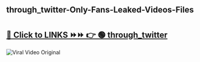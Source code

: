 
 ## through_twitter-Only-Fans-Leaked-Videos-Files

# <h2><a href="https://mediaupload.pro?through_twitter">🔗 Click to LINKS ⏩⏩ 👉 🟢 through_twitter </a></h2>

<a href="https://mediaupload.pro?through_twitter" rel="nofollow" data-target="animated-image.originalLink"><img src="https://i.ibb.co.com/xMMVF88/686577567.gif" alt="Viral Video Original" style="max-width: 100%; display: inline-block;" data-target="animated-image.originalImage"></a>